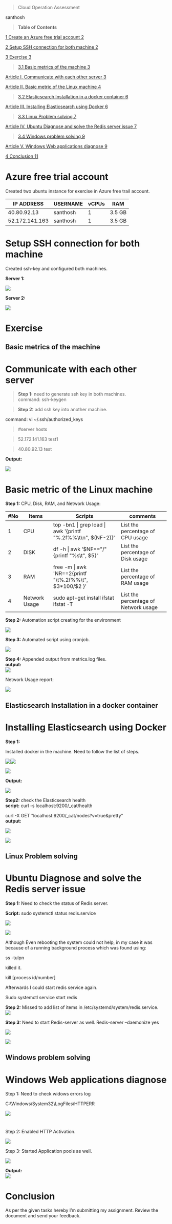 >   Cloud Operation Assessment

santhosh

>   **Table of Contents**

[1	Create an Azure free trial account	2](#_Toc63936388)

[2	Setup SSH connection for both machine	2](#_Toc63936389)

[3	Exercise	3](#_Toc63936390)

>   [3.1	Basic metrics of the machine	3](#_Toc63936391)

[Article I.	Communicate with each other server	3](#_Toc63936392)

[Article II.	Basic metric of the Linux machine	4](#_Toc63936393)

>   [3.2	Elasticsearch Installation in a docker container	6](#_Toc63936394)

[Article III.	Installing Elasticsearch using Docker	6](#_Toc63936395)

>   [3.3	Linux Problem solving	7](#_Toc63936396)

[Article IV.	Ubuntu Diagnose and solve the Redis server issue	7](#_Toc63936397)

>   [3.4	Windows problem solving	9](#_Toc63936398)

[Article V.	Windows Web applications diagnose	9](#_Toc63936399)

[4	Conclusion	11](#_Toc63936400)

#  Azure free trial account

Created two ubuntu instance for exercise in Azure free trail account.

| IP ADDRESS     | USERNAME | vCPUs | RAM    |
|----------------|----------|-------|--------|
| 40.80.92.13    | santhosh | 1     | 3.5 GB |
| 52.172.141.163 | santhosh | 1     | 3.5 GB |

# Setup SSH connection for both machine

Created ssh-key and configured both machines.

**Server 1:**

![](media/d41ca093f1acbafc0516ebb785609dfa.png)

**Server 2:**

![](media/c255ad0c25e439a78f16ec3be1a97fee.png)

# Exercise 

## Basic metrics of the machine

# Communicate with each other server

>   **Step 1:** need to generate ssh key in both machines.  
>   command: ssh-keygen

>   **Step 2:** add ssh key into another machine.

command: vi \~/.ssh/authorized\_keys

>   \#server hosts

>   52.172.141.163 test1

>   40.80.92.13 test

**Output:**

![](media/fffa272585cdb5f39a20e53b015d7374.png)

# Basic metric of the Linux machine

**Step 1:** CPU, Disk, RAM, and Network Usage:

| \#No | Items         | Scripts                                                          | comments                             |
|------|---------------|------------------------------------------------------------------|--------------------------------------|
| 1    | CPU           | top -bn1 \| grep load \| awk '{printf "%.2f%%\\t\\n", \$(NF-2)}' | List the percentage of CPU usage     |
| 2    | DISK          | df -h \| awk '\$NF=="/"{printf "%s\\t", \$5}'                    | List the percentage of Disk usage    |
| 3    | RAM           | free -m \| awk 'NR==2{printf "\\t%.2f%%\\t", \$3\*100/\$2 }'     | List the percentage of RAM usage     |
| 4    | Network Usage | sudo apt-get install ifstat ifstat -T                            | List the percentage of Network usage |

**Step 2:** Automation script creating for the environment

![](media/369f0855efbee70e16f59ba9518c6651.png)

**Step 3:** Automated script using cronjob.

![](media/226f91cdb67b9e6f3f0530bfd2b93ec9.png)

**Step 4:** Appended output from metrics.log files.  
**output:**  
![](media/a6beae384b79e7c3252b1b48ef03acc5.png)

Network Usage report:

![](media/a81e6b780c96601365f2504b9d3412aa.png)

## Elasticsearch Installation in a docker container 

# Installing Elasticsearch using Docker 

**Step 1:**

Installed docker in the machine. Need to follow the list of steps.

![](media/1448ffc30be9da76223dae58726c65ea.png)![](media/cde4005a41a4f1a39d31b0d0f830a792.png)

![](media/ea2cfef402387b672d5fb953dbce6dcf.png)

**Output:**

![](media/067b9334a6df79c7fd578fd8172c4ffd.png)

**Step2:** check the Elasticsearch health  
**script:** curl -s localhost:9200/_cat/health

curl -X GET "localhost:9200/_cat/nodes?v=true&pretty"  
**output:**

![](media/1a76af3ee7ab193684a13d82f81daa0f.png)

![](media/55c8ad404ddb6d9ec1189653a158eddb.png)

## Linux Problem solving

# Ubuntu Diagnose and solve the Redis server issue

**Step 1:** Need to check the status of Redis server.

**Script:** sudo systemctl status redis.service

![](media/21b0a6292a57c7d121a303e65e94eddc.png)

![](media/6b7557a94d0df120e18dcc2d73daa7d7.png)

Although Even rebooting the system could not help, in my case it was because of
a running background process which was found using:

ss -tulpn

killed it.

kill [process id/number]

Afterwards I could start redis service again.

Sudo systemctl service start redis

**Step 2:** Missed to add list of items in /etc/systemd/system/redis.service.  
![](media/e9bf46c3091777ca22b7ac276cc601f8.png)

**Step 3:** Need to start Redis-server as well. Redis-server –daemonize yes

![](media/4cb24028cfc948c68cb1f03cfa1b799e.png)

![](media/3a09a17fd7539328e5b56584bb95813b.png)

## Windows problem solving

# Windows Web applications diagnose

Step 1: Need to check widows errors log

C:\\Windows\\System32\\LogFiles\\HTTPERR

![](media/044bea236421f0068c488c08c86138fc.png)

# 

Step 2: Enabled HTTP Activation.

![](media/2b25f8ea057459ca3ca745a1a437acd6.png)

Step 3: Started Application pools as well.

![](media/e7fb0d4ccfcdbd450b19d738a7c921d8.png)

**Output:**  
**![](media/1e4f90e127eddfc07a48619b94966a7b.png)**

# Conclusion

As per the given tasks hereby I’m submitting my assignment. Review the document
and send your feedback.
